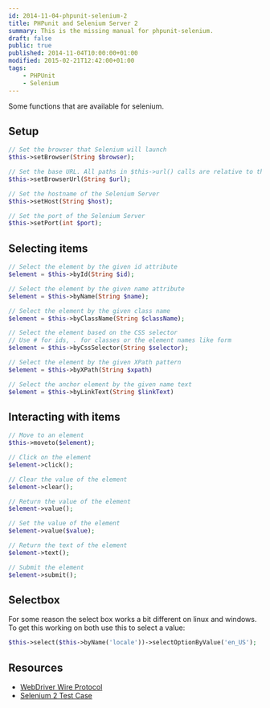 ```yaml
---
id: 2014-11-04-phpunit-selenium-2
title: PHPunit and Selenium Server 2
summary: This is the missing manual for phpunit-selenium.
draft: false
public: true
published: 2014-11-04T10:00:00+01:00
modified: 2015-02-21T12:42:00+01:00
tags:
    - PHPUnit
    - Selenium
---
```


Some functions that are available for selenium.

## Setup

```php
// Set the browser that Selenium will launch
$this->setBrowser(String $browser);

// Set the base URL. All paths in $this->url() calls are relative to this.
$this->setBrowserUrl(String $url);

// Set the hostname of the Selenium Server
$this->setHost(String $host);

// Set the port of the Selenium Server
$this->setPort(int $port);
```

## Selecting items

```php
// Select the element by the given id attribute
$element = $this->byId(String $id);

// Select the element by the given name attribute
$element = $this->byName(String $name);

// Select the element by the given class name
$element = $this->byClassName(String $className);

// Select the element based on the CSS selector
// Use # for ids, . for classes or the element names like form
$element = $this->byCssSelector(String $selector);

// Select the element by the given XPath pattern
$element = $this->byXPath(String $xpath)

// Select the anchor element by the given name text
$element = $this->byLinkText(String $linkText)
```

## Interacting with items

```php
// Move to an element
$this->moveto($element);

// Click on the element
$element->click();

// Clear the value of the element
$element->clear();

// Return the value of the element
$element->value();

// Set the value of the element
$element->value($value);

// Return the text of the element
$element->text();

// Submit the element
$element->submit();
```

## Selectbox

For some reason the select box works a bit different on linux and windows. To get this working on both use this to select a value:

```php
$this->select($this->byName('locale'))->selectOptionByValue('en_US');
```

## Resources

- [WebDriver Wire Protocol](https://code.google.com/p/selenium/wiki/JsonWireProtocol)
- [Selenium 2 Test Case](https://github.com/giorgiosironi/phpunit-selenium/blob/master/Tests/Selenium2TestCaseTest.php)

